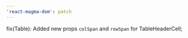 ```yaml
---
'react-magma-dom': patch
---
```


fix(Table): Added new props `colSpan` and `rowSpan` for TableHeaderCell;
